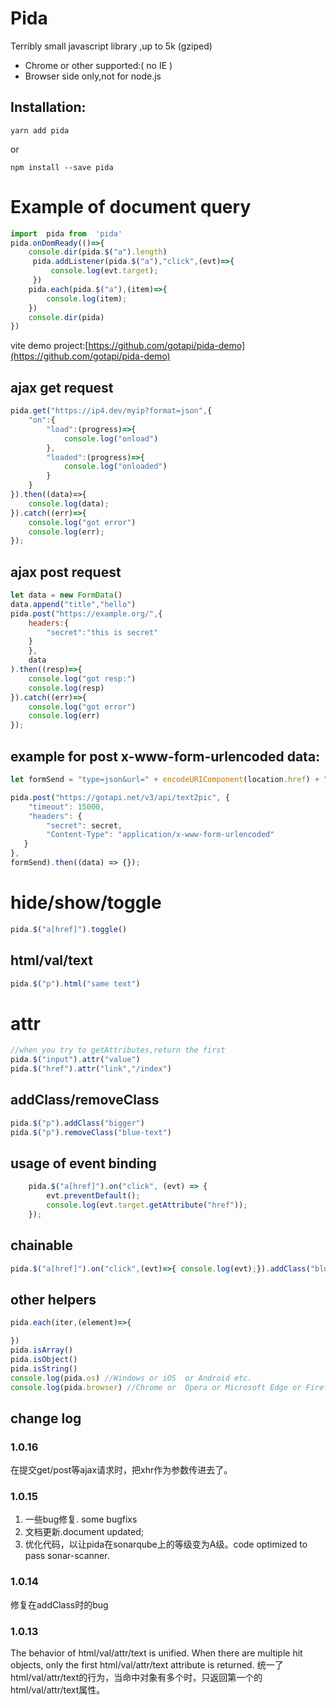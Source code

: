 # Pida 

Terribly small javascript library ,up to 5k (gziped)

- Chrome or other supported:( no IE )
- Browser side only,not for node.js
 

## Installation:
```shell
yarn add pida
```
or 
```shell
npm install --save pida
```



# Example of document query

```javascript
import  pida from  'pida'
pida.onDomReady(()=>{
    console.dir(pida.$("a").length)
     pida.addListener(pida.$("a"),"click",(evt)=>{
         console.log(evt.target);
     })
    pida.each(pida.$("a"),(item)=>{
        console.log(item);
    })
    console.dir(pida)
})
```

vite demo project:[https://github.com/gotapi/pida-demo](https://github.com/gotapi/pida-demo)

## ajax get request

```javascript
pida.get("https://ip4.dev/myip?format=json",{
    "on":{
        "load":(progress)=>{
            console.log("onload")
        },
        "loaded":(progress)=>{
            console.log("onloaded")    
        }
    }
}).then((data)=>{
    console.log(data);
}).catch((err)=>{
    console.log("got error")
    console.log(err);
});
```

## ajax post request

```javascript
let data = new FormData()
data.append("title","hello")
pida.post("https://example.org/",{
    headers:{
        "secret":"this is secret"
    }
    },
    data
).then((resp)=>{
    console.log("got resp:")
    console.log(resp)
}).catch((err)=>{
    console.log("got error")
    console.log(err)
});
```

## example for post x-www-form-urlencoded data:
```javascript
let formSend = "type=json&url=" + encodeURIComponent(location.href) + "&content=" + encodeURIComponent("Hellobaby");

pida.post("https://gotapi.net/v3/api/text2pic", {
    "timeout": 15000,
    "headers": {
        "secret": secret,
        "Content-Type": "application/x-www-form-urlencoded"
   }
},
formSend).then((data) => {});
```

# hide/show/toggle



```javascript
pida.$("a[href]").toggle()
```

## html/val/text
```javascript
pida.$("p").html("same text")

```

# attr
```javascript
//when you try to getAttributes,return the first
pida.$("input").attr("value")
pida.$("href").attr("link","/index")
```

## addClass/removeClass

```javascript
pida.$("p").addClass("bigger")
pida.$("p").removeClass("blue-text")
```

## usage of event binding

```javascript
    pida.$("a[href]").on("click", (evt) => {
        evt.preventDefault();
        console.log(evt.target.getAttribute("href"));
    });
```


## chainable

```javascript
pida.$("a[href]").on("click",(evt)=>{ console.log(evt);}).addClass("blue").addClass("bigger")
```

## other helpers 
```javascript
pida.each(iter,(element)=>{

})
pida.isArray()
pida.isObject()
pida.isString()
console.log(pida.os) //Windows or iOS  or Android etc.
console.log(pida.browser) //Chrome or  Opera or Microsoft Edge or Firefox etc
```


## change log

### 1.0.16
在提交get/post等ajax请求时，把xhr作为参数传进去了。
### 1.0.15
1. 一些bug修复. some bugfixs
2. 文档更新.document updated;
3. 优化代码，以让pida在sonarqube上的等级变为A级。code optimized to pass sonar-scanner.

### 1.0.14

修复在addClass时的bug

### 1.0.13
The behavior of html/val/attr/text is unified. When there are multiple hit objects, only the first html/val/attr/text attribute is returned.
统一了html/val/attr/text的行为，当命中对象有多个时，只返回第一个的html/val/attr/text属性。
